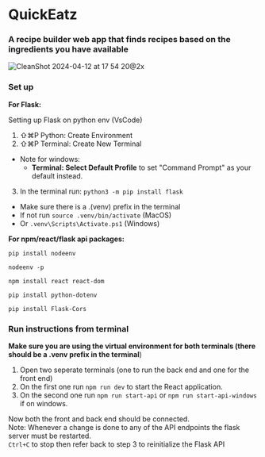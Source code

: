 # QuickEatz
### A recipe builder web app that finds recipes based on the ingredients you have available

![CleanShot 2024-04-12 at 17 54 20@2x](https://github.com/EdrikC/CS310-project/assets/121407105/d24e9a4d-b0da-48cd-988f-79a1a971fd53)
### Set up⁠⁠

**For Flask:**

Setting up Flask on python env (VsCode)

1. ⇧⌘P Python: Create Environment
2. ⇧⌘P⁠⁠ Terminal: Create New Terminal 
- Note for windows:
    - **Terminal: Select Default Profile** to set "Command Prompt" as your default instead.

3. In the terminal run: `⁠python3 -m pip install flask` 
- Make sure there is a .(venv) prefix in the terminal
- If not run ``⁠source .venv/bin/activate`` (MacOS)
- Or ``⁠.venv\Scripts\Activate.ps1`` (Windows)

**For npm/react/flask api packages:**  

```
pip install nodeenv

nodeenv -p

npm install react react-dom

pip install python-dotenv

pip install Flask-Cors
```
### Run instructions from terminal
**Make sure you are using the virtual environment for both terminals (there should be a .venv prefix in the terminal**)
1. Open two seperate terminals (one to run the back end and one for the front end)
2. On the first one run ``npm run dev`` to start the React application.
3. On the second one run ``npm run start-api`` or ``npm run start-api-windows`` if on windows.

Now both the front and back end should be connected.\
Note: Whenever a change is done to any of the API endpoints the flask server must be restarted.\
``Ctrl+C`` to stop then refer back to step 3 to reinitialize the Flask API
